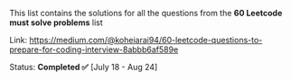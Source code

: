 This list contains the solutions for all the questions from the **60 Leetcode must solve problems** list


Link: https://medium.com/@koheiarai94/60-leetcode-questions-to-prepare-for-coding-interview-8abbb6af589e


Status: **Completed ✅** [July 18 - Aug 24]
